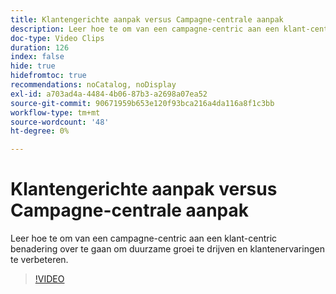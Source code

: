 ```yaml
---
title: Klantengerichte aanpak versus Campagne-centrale aanpak
description: Leer hoe te om van een campagne-centric aan een klant-centric benadering over te gaan om duurzame groei te drijven en klantenervaringen te verbeteren.
doc-type: Video Clips
duration: 126
index: false
hide: true
hidefromtoc: true
recommendations: noCatalog, noDisplay
exl-id: a703ad4a-4484-4b06-87b3-a2698a07ea52
source-git-commit: 90671959b653e120f93bca216a4da116a8f1c3bb
workflow-type: tm+mt
source-wordcount: '48'
ht-degree: 0%

---
```


# Klantengerichte aanpak versus Campagne-centrale aanpak

Leer hoe te om van een campagne-centric aan een klant-centric benadering over te gaan om duurzame groei te drijven en klantenervaringen te verbeteren.

<!-- 85_S651_3442537_125_customercentric-approach-vs-campaigncentric-approach -->
>[!VIDEO](https://video.tv.adobe.com/v/3460109/?learn=on&enablevpops=true&captions=dut)
